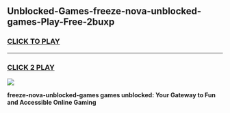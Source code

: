 
## Unblocked-Games-freeze-nova-unblocked-games-Play-Free-2buxp
<h3>
<a href="https://premium76.site?title=freeze-nova-unblocked-games&ref=18A">CLICK TO PLAY</a></h3>
<hr>

<h3>
<a href="https://premium76.site?title=freeze-nova-unblocked-games&ref=18A">CLICK 2 PLAY</a>
  
</h3>

<a href="https://premium76.site?title=freeze-nova-unblocked-games&ref=18A"><img src="https://clearcache.store/games.png"></a>


**freeze-nova-unblocked-games games unblocked: Your Gateway to Fun and Accessible Online Gaming**

